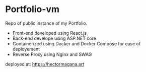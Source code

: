 # Portfolio-vm
Repo of public instance of my Portfolio.

- Front-end developed using React.js
- Back-end develope using ASP.NET core
- Containerized using Docker and Docker Compose for ease of deployement
- Reverse Proxy using Nginx and SWAG

deployed at: https://hectormagana.art
